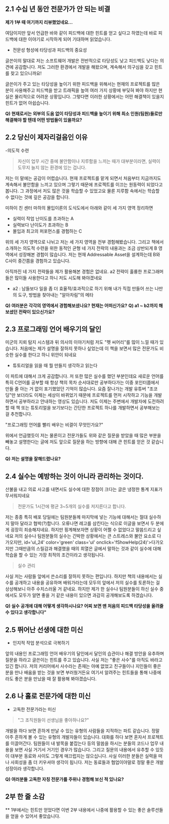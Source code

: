 ## 2.1 수십 년 동안 전문가가 안 되는 비결
**제가 1부 때 여기까지 리뷰했었네요...**

여담이지만 앞서 언급한 바와 같이 피드백에 대한 힌트를 얻고 싶다고 하였는데 바로 피드백에 대한 이야기로 시작하게 되어 기대하며 읽었습니다.

- 전문성 형성에 타당성과 피드백의 중요성

글쓴이의 말대로 저는 소프트웨어 개발은 전반적으로 타당성도 낮고 피드백도 낮다는 의견에 공감합니다. 저도 그러한 환경에서 개발을 해왔으며, 계속해서 의구심을 갖고 힌트를 찾고 있으니까요!

글쓴이가 주고 있는 타당성을 높이기 위한 피드백을 위해서는 현재의 프로젝트를 많은 분이 사용해주고
피드백을 받고 트래픽을 높여 여러 가지 상황에 부딪혀 봐야 하지만 현실은 물리적으로 어려운 상황입니다. 그렇다면 이러한 상황에서는 어떤 해결책이 있을지 힌트가 없어 아쉽습니다.


**Q) 현재로서는 외부의 도움 없이 타당성과 피드백을 높이기 위해 최소 인원(팀원)들로만 해결해야 할 텐데 어떤 방법들이 있을까요?**



## 2.2 당신이 제자리걸음인 이유

-의도적 수련

> 자신이 업무 시간 중에 불안함이나 지루함을 느끼는 때가 대부분이라면, 실력이 도무지 늘지 않는 환경에 있는 겁니다.

저는 이 말에는 공감이 어렵습니다. 현재 프로젝트를 맡게 되면서 처음부터 지금까지도 계속해서 불안함을 느끼고 있으며 그렇기 때문에 프로젝트를 이끄는 원동력이 되었다고 봅니다.
그 과정에서 저도 많은 것을 학습할 수 있었고요 물론 지루함 속에서는 학습할 수 없다는 것에 깊은 공감을 합니다.

미하이 친 센터 마하의 몰입이론의 도식도에서 아래와 같이 세 가지 영역 정리하면

- 실력이 작업 난이도를 초과하는 A
- 실력보다 난이도가 초과하는 B
- 몰입과 최고의 퍼포먼스를 경험하는 C

위의 세 가지 영역으로 나뉘고 저는 세 가지 영역을 전부 경험해봤습니다. 그리고 책에서 소개하는 의도적 수련을 위한 동적인 균형 네 가지 전략의 내용과는 조금 상반되게 B 영역에서 성장해본 경험이 많습니다.
저는 현재 Addressable Asset을 설계하는데 B와 C사이 중간쯤을 경험하고 있습니다.

아직까진 네 가지 전략들을 제가 활용해본 경험은 없네요. a2 전략이 훌륭한 프로그래머들은 많이들 사용한다고 하니 저도 시도해 봐야겠네요
- a2 : 남들보다 일을 좀 더 효율적/효과적으로 하기 위해 내가 직접 만들어 쓰는 나만의 도구, 방법을 찾아내는 "알아차림"의 메타

**Q) 여러분은 각각의 영역에서 경험해보셨나요? 현재는 어떠신가요?**
**Q) a1 ~ b2까지 해보셨던 전략이 있으신가요?**



## 2.3 프로그래밍 언어 배우기의 달인

미군의 지뢰 탐지 시스템과 뒤 의사의 이야기처럼 저도 "펫 씨어리"를 많이 느낄 때가 있습니다. 처음에는 제가 설명을 잘하지 못하나 싶었는데 이 책을 보면서 많은 전문가도
비슷한 실수를 한다고 하니 위안이 되네요

- 튜토리얼을 읽을 때 뭘 만들지 생각하고 읽는다

이 파트에 대해서 크게 공감합니다. 저 또한 많은 실수를 했던 부분인데요 새로운 언어를 특히 C언어를 공부할 때 항상 책의 목차 순서대로만 공부하다가는 이중 포인터쯤에서 만들 줄 아는 거 없이 포기했었던
기억이 많습니다. 요즘 잘나가는 개발 유튜버 "조코딩"만 보더라도 이제는 세상이 바뀌었기 때문에 프로젝트를 먼저 시작하고 기능을 개발하면서 공부하라고 안내하는 영상도 있습니다.
저도 이제는 주변에서 개발자에 도전하려 할 때 책 또는 튜토리얼을 보기보다는 간단한 프로젝트 하나를 개발하면서 공부해보는 걸 추천합니다.

 "프로그래밍 언어를 빨리 배우는 비결이 무엇인가요?"

위에서 언급했듯이 저는 물론이고 전문가들도 위와 같은 질문을 받았을 때 많은 부분을 빼놓고 설명한다는 글에 저도 앞으로 질문을 하는 방향에 대해 큰 힌트를 얻은 것 같습니다.

**Q) 저는 설명을 잘해드렸나요?**


## 2.4 실수는 예방하는 것이 아니라 관리하는 것이다.

산불을 내고 의료 사고를 내면서도 실수에 대한 장점이 크다는 글은 냉정한 통계 지표가 무서워지네요

> 전문가도 1시간에 평균 3~5개의 실수를 저지른다고 합니다.

저는 종종 특히 배포 당일에는 팀원분들께 마지막에 넣는 기능에 대해서는 절대 실수하지 말아 달라고 협박(?)합니다.
오류나면 레고를 삼킨다는 식으로 이글을 보면서 두 분에게 굉장히 죄송해지네요. 하지만 핑계해보자면 상황이 어쩔 수 없었다고 말씀드리고 싶네요
저의 실수나 팀원분들의 실수는 긴박한 상황에서는 큰 스트레스와 불안 요소로 다가오지만, id='ul_24' color='green' class='ul' onclick='fShowHelp(24)'>다가오지만 그때만큼의 스릴감과 해결했을 때의 희열은 글에서 말하는 것과 같이
실수에 대해 학습을 할 수 있는 가장 최적의 조건이라고 생각됩니다.

> 실수 관리

사실 저는 사람들 앞에서 쓴소리를 잘하지 못하는 편입니다. 하지만 책의 내용에서는 실수를 공개하고 내용을 공유하며 배워가라는데
모두의 앞에서 저의 실수를 토론하는 걸 상상해보니 아주 수치스러울 거 같네요. 하지만 제가 한 실수나 팀원분들이 하신 실수 중에서도 모두가 알면 좋을 거 같은 내용이 있으면
과감히 공개해보도록 하겠습니다.

**Q) 실수 공개에 대해 어떻게 생각하시나요? 어찌 보면 맨 처음의 피드백 타당성을 올려줄 수 있다고 생각합니다"**


## 2.5 뛰어난 선생에 대한 미신

- 인지적 작업 분석으로 극복하기

앞의 내용인 프로그래밍 언어 배우기의 달인에서 달인의 습관이나 해결 방안을 유추하며 질문을 하라고 글쓴이는 힌트를 주고 있습니다.
사실 저는 "좋은 사수"를 아직도 바라고 있긴 합니다. 저의 커리어에서 사수라는 존재는 아예 없었고 친구들이나 지인들이 좋은 분을 만나 배움을 받는 것을 보면 부러웠거든요
여기서 알려주는 힌트들을 통해 나중에라도 좋은 분을 만났을 때 잘 활용해 봐야겠습니다.


## 2.6 나 홀로 전문가에 대한 미신

- 고독한 전문가라는 미신

> "그 조직원들이 선생님을 좋아하나요?"

개발을 하다 보면 흔하게 만날 수 있는 유형의 사람들을 지적하는 파트 같습니다. 정말 아주 흔하게 볼 수 있는 유형의 개발자들이 있습니다.
대화를 하다 보면 혼자서 프로젝트를 이끌어간다. 팀원들이 내 발목을 붙잡는다 등의 말씀을 하시는 분들의 코드나 업무 내용을 보면 사실 거기서 거기인 경우가 많습니다.
그리고 질문의 내용에서 유추할 수 있듯이 대부분 동료와 사이도 그렇게 매끄럽지는 않으십니다. 사실 이러한 분들은 실력을 떠나 사회성을 좀 더 키우셔야 생각이 됩니다.
저는 동료들과 협업이야말로 정말 좋은 개발 성장이라 생각합니다.


**Q) 여러분들 고독한 자칭 전문가를 주위나 경험해 보신 적 있나요?**


## 2부 한 줄 소감
** 1부에서는 힌트만 얻었다면 이번 2부 내용에서 나중에 활용할 수 있는 좋은 솔루션들을 얻을 수 있어서 좋았습니다.
